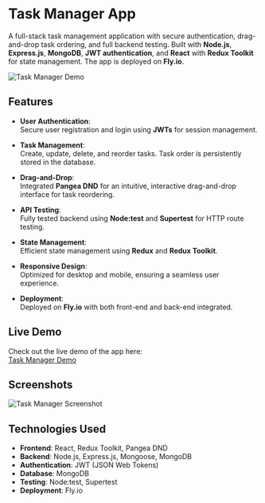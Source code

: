 # Task Manager App

A full-stack task management application with secure authentication, drag-and-drop task ordering, and full backend testing. Built with **Node.js**, **Express.js**, **MongoDB**, **JWT authentication**, and **React** with **Redux Toolkit** for state management. The app is deployed on **Fly.io**.

![Task Manager Demo](link-to-gif.gif)

## Features

- **User Authentication**:  
  Secure user registration and login using **JWTs** for session management.
  
- **Task Management**:  
  Create, update, delete, and reorder tasks. Task order is persistently stored in the database.
  
- **Drag-and-Drop**:  
  Integrated **Pangea DND** for an intuitive, interactive drag-and-drop interface for task reordering.

- **API Testing**:  
  Fully tested backend using **Node:test** and **Supertest** for HTTP route testing.

- **State Management**:  
  Efficient state management using **Redux** and **Redux Toolkit**.

- **Responsive Design**:  
  Optimized for desktop and mobile, ensuring a seamless user experience.

- **Deployment**:  
  Deployed on **Fly.io** with both front-end and back-end integrated.

## Live Demo

Check out the live demo of the app here:  
[Task Manager Demo](https://your-demo-link.fly.dev)

## Screenshots

![Task Manager Screenshot](link-to-screenshot.png)

## Technologies Used

- **Frontend**: React, Redux Toolkit, Pangea DND
- **Backend**: Node.js, Express.js, Mongoose, MongoDB
- **Authentication**: JWT (JSON Web Tokens)
- **Database**: MongoDB
- **Testing**: Node:test, Supertest
- **Deployment**: Fly.io



